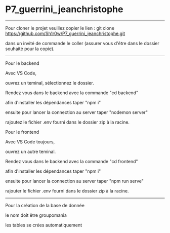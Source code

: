 # P7_guerrini_jeanchristophe

-------------------------------

Pour cloner le projet veuillez copier le lien : git clone https://github.com/Sh1r0w/P7_guerrini_jeanchristophe.git

dans un invité de commande le coller (assurer vous d'être dans le dossier souhaité pour la copie).

-------------------------------

Pour le backend 

Avec VS Code,

ouvrez un teminal, sélectionnez le dossier.

Rendez vous dans le backend avec la commande "cd backend"

afin d'installer les dépendances taper "npm i"

ensuite pour lancer la connection au server taper "nodemon server"

rajoutez le fichier .env fourni dans le dossier zip à la racine.


Pour le frontend


Avec VS Code toujours,

ouvrez un autre teminal.

Rendez vous dans le backend avec la commande "cd frontend"

afin d'installer les dépendances taper "npm i"

ensuite pour lancer la connection au server taper "npm run serve"

rajouter le fichier .env fourni dans le dossier zip à la racine.

-------------------------------
 
Pour la création de la base de donnée

le nom doit être groupomania

les tables se crées automatiquement